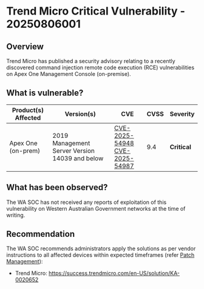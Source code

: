 # Trend Micro Critical Vulnerability - 20250806001

## Overview

Trend Micro has published a security advisory relating to a recently discovered command injection remote code execution (RCE) vulnerabilities on Apex One Management Console (on-premise).

## What is vulnerable?

| Product(s) Affected | Version(s) | CVE | CVSS | Severity |
| ------------------- | ---------- | --- | ---- | -------- |
| Apex One (on-prem) | 2019 <br> Management Server Version 14039 and below | [CVE-2025-54948](https://nvd.nist.gov/vuln/detail/CVE-2025-54948) <br> [CVE-2025-54987](https://nvd.nist.gov/vuln/detail/CVE-2025-54987) | 9.4 | **Critical** |


## What has been observed?

The WA SOC has not received any reports of exploitation of this vulnerability on Western Australian Government networks at the time of writing.

## Recommendation

The WA SOC recommends administrators apply the solutions as per vendor instructions to all affected devices within expected timeframes (refer [Patch Management](../guidelines/patch-management.md)):

- Trend Micro: <https://success.trendmicro.com/en-US/solution/KA-0020652>
